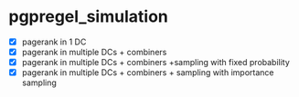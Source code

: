 # pgpregel_simulation
 
- [x] pagerank in 1 DC
- [x] pagerank in multiple DCs + combiners
- [x] pagerank in multiple DCs + combiners +sampling with fixed probability
- [x] pagerank in multiple DCs + combiners + sampling with importance sampling
